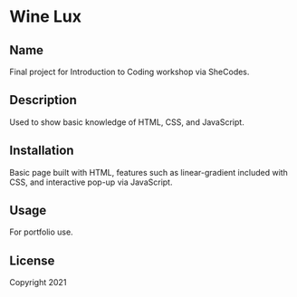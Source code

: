 # Wine Lux

<h2>Name</h2>
<p>Final project for Introduction to Coding workshop via SheCodes.</p>

<h2>Description</h2>
<p>Used to show basic knowledge of HTML, CSS, and JavaScript.</p>

<h2>Installation</h2>
<p>Basic page built with HTML, features such as linear-gradient included with CSS, and interactive pop-up via JavaScript.</p>

<h2>Usage</h2>
<p>For portfolio use.</p>

<h2>License</h2>
<p>Copyright 2021</p>
